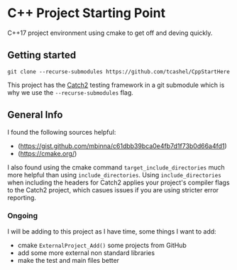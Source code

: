 # C++ Project Starting Point
C++17 project environment using cmake to get off and deving quickly.

## Getting started
```
git clone --recurse-submodules https://github.com/tcashel/CppStartHere
```
This project has the [Catch2](https://github.com/catchorg/Catch2) testing framework 
in a git submodule which is why we use the `--recurse-submodules` flag.

## General Info
I found the following sources helpful:
- (https://gist.github.com/mbinna/c61dbb39bca0e4fb7d1f73b0d66a4fd1)
- (https://cmake.org/)

I also found using the cmake command `target_include_directories` much more helpful 
than using `include_directories`.  Using `include_directories` when including the 
headers for Catch2 applies your project's compiler flags to the Catch2 project, 
which casues issues if you are using stricter error reporting.

### Ongoing
I will be adding to this project as I have time, some things I want to add:
- cmake `ExternalProject_Add()` some projects from GitHub
- add some more external non standard libraries
- make the test and main files better